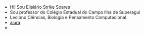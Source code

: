 - Hi! Sou Elisiário Strike Soares
- Sou professor do Colégio Estadual do Campo Ilha de Superagui
- Leciono Ciências, Biologia e Pensamento Computacional.
- [alura](www.alura.com.br)
- 
<!---
elisiarioss2/elisiarioss2 is a ✨ special ✨ repository because its `README.md` (this file) appears on your GitHub profile.
You can click the Preview link to take a look at your changes.
--->
